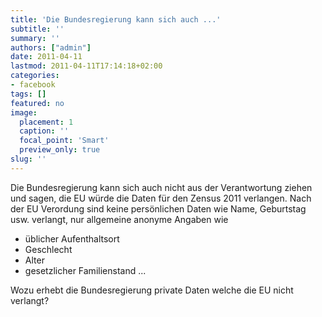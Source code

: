 ```yaml
---
title: 'Die Bundesregierung kann sich auch ...'
subtitle: ''
summary: ''
authors: ["admin"]
date: 2011-04-11
lastmod: 2011-04-11T17:14:18+02:00
categories:
- facebook
tags: []
featured: no
image:
  placement: 1
  caption: ''
  focal_point: 'Smart'
  preview_only: true
slug: ''
---
```

Die Bundesregierung kann sich auch nicht aus der Verantwortung ziehen und sagen, die EU würde die Daten für den Zensus 2011 verlangen. Nach der EU Verordung sind keine persönlichen Daten wie Name, Geburtstag usw. verlangt, nur allgemeine anonyme Angaben wie

- üblicher Aufenthaltsort
- Geschlecht
- Alter
- gesetzlicher Familienstand
...

Wozu erhebt die Bundesregierung private Daten welche die EU nicht verlangt?

